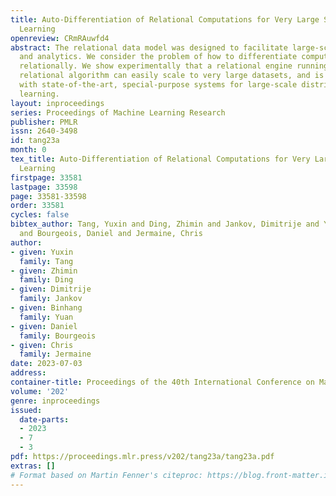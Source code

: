```yaml
---
title: Auto-Differentiation of Relational Computations for Very Large Scale Machine
  Learning
openreview: CRmRAuwfd4
abstract: The relational data model was designed to facilitate large-scale data management
  and analytics. We consider the problem of how to differentiate computations expressed
  relationally. We show experimentally that a relational engine running an auto-differentiated
  relational algorithm can easily scale to very large datasets, and is competitive
  with state-of-the-art, special-purpose systems for large-scale distributed machine
  learning.
layout: inproceedings
series: Proceedings of Machine Learning Research
publisher: PMLR
issn: 2640-3498
id: tang23a
month: 0
tex_title: Auto-Differentiation of Relational Computations for Very Large Scale Machine
  Learning
firstpage: 33581
lastpage: 33598
page: 33581-33598
order: 33581
cycles: false
bibtex_author: Tang, Yuxin and Ding, Zhimin and Jankov, Dimitrije and Yuan, Binhang
  and Bourgeois, Daniel and Jermaine, Chris
author:
- given: Yuxin
  family: Tang
- given: Zhimin
  family: Ding
- given: Dimitrije
  family: Jankov
- given: Binhang
  family: Yuan
- given: Daniel
  family: Bourgeois
- given: Chris
  family: Jermaine
date: 2023-07-03
address: 
container-title: Proceedings of the 40th International Conference on Machine Learning
volume: '202'
genre: inproceedings
issued:
  date-parts:
  - 2023
  - 7
  - 3
pdf: https://proceedings.mlr.press/v202/tang23a/tang23a.pdf
extras: []
# Format based on Martin Fenner's citeproc: https://blog.front-matter.io/posts/citeproc-yaml-for-bibliographies/
---
```

